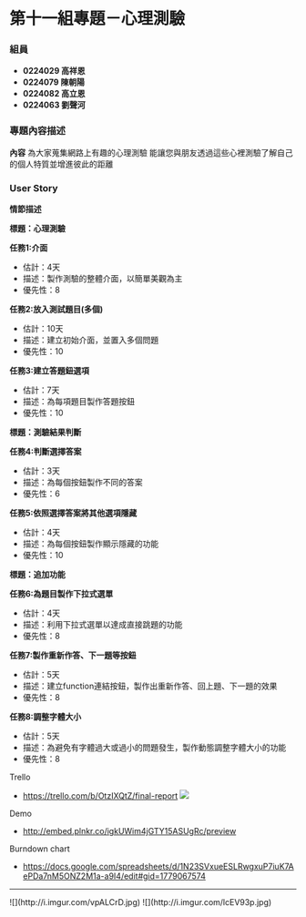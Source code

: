 # 第十一組專題－心理測驗 #

### 組員 ###

- **0224029 高祥恩**
- **0224079 陳朝陽**
- **0224082 高立恩**
- **0224063 劉聲河**

### 專題內容描述 ###

**內容**
為大家蒐集網路上有趣的心理測驗
能讓您與朋友透過這些心裡測驗了解自己的個人特質並增進彼此的距離

### User Story ###

**情節描述**

**標題：心理測驗**

**任務1:介面**
- 估計：4天
- 描述：製作測驗的整體介面，以簡單美觀為主
- 優先性：8

**任務2:放入測試題目(多個)**
- 估計：10天
- 描述：建立初始介面，並置入多個問題
- 優先性：10

**任務3:建立答題鈕選項**
- 估計：7天
- 描述：為每項題目製作答題按鈕
- 優先性：10

**標題：測驗結果判斷**
 
**任務4:判斷選擇答案**
- 估計：3天
- 描述：為每個按鈕製作不同的答案
- 優先性：6
 
**任務5:依照選擇答案將其他選項隱藏**
- 估計：4天
- 描述：為每個按鈕製作顯示隱藏的功能
- 優先性：10

**標題：追加功能**

**任務6:為題目製作下拉式選單**
- 估計：4天
- 描述：利用下拉式選單以達成直接跳題的功能
- 優先性：8

**任務7:製作重新作答、下一題等按鈕**
- 估計：5天
- 描述：建立function連結按鈕，製作出重新作答、回上題、下一題的效果
- 優先性：8

**任務8:調整字體大小**
- 估計：5天
- 描述：為避免有字體過大或過小的問題發生，製作動態調整字體大小的功能
- 優先性：8

Trello

- https://trello.com/b/OtzIXQtZ/final-report
![](http://i.imgur.com/sHQqnf4.jpg)

Demo

- http://embed.plnkr.co/igkUWim4jGTY15ASUgRc/preview
 
Burndown chart

- https://docs.google.com/spreadsheets/d/1N23SVxueESLRwgxuP7iuK7AePDa7nM5ONZ2M1a-a9I4/edit#gid=1779067574
<hr>
![](http://i.imgur.com/vpALCrD.jpg)
![](http://i.imgur.com/lcEV93p.jpg)
